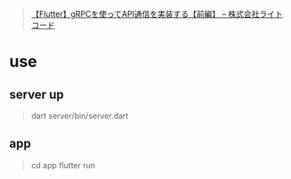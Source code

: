 > [【Flutter】gRPCを使ってAPI通信を実装する【前編】 – 株式会社ライトコード](https://rightcode.co.jp/blog/information-technology/flutter-grpc-api-1-syain)

# use
## server up
> dart server/bin/server.dart

## app
> cd app
> flutter run
